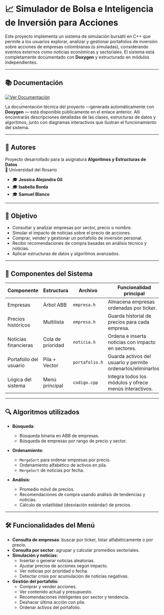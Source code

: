 # 📈 Simulador de Bolsa e Inteligencia de Inversión para Acciones

Este proyecto implementa un sistema de simulación bursátil en C++ que permite a los usuarios explorar, analizar y gestionar portafolios de inversión sobre acciones de empresas colombianas (o simuladas), considerando eventos externos como noticias económicas y sectoriales. El sistema está completamente documentado con **Doxygen** y estructurado en módulos independientes.

---

## 📚 Documentación

[![Ver Documentación](https://img.shields.io/badge/Doxygen-Documentación-blue)](https://jess0864.github.io/Proyecto-algoritmos/index.html)

La documentación técnica del proyecto —generada automáticamente con **Doxygen** — está disponible públicamente en el enlace anterior. Allí encontrarás descripciones detalladas de las clases, estructuras de datos y algoritmos, junto con diagramas interactivos que ilustran el funcionamiento del sistema.

---

## 👥 Autores

Proyecto desarrollado para la asignatura **Algoritmos y Estructuras de Datos**  
📍 Universidad del Rosario

- 🎓 **Jessica Alejandra Gil**  
- 🎓 **Isabella Borda**  
- 🎓 **Samuel Blanco**

---

## 🎯 Objetivo

- Consultar y analizar empresas por sector, precio o nombre.
- Simular el impacto de noticias sobre el precio de acciones.
- Comprar, vender y gestionar un portafolio de inversión personal.
- Recibir recomendaciones de compra basadas en análisis técnico y noticias.
- Aplicar estructuras de datos y algoritmos avanzados.

---

## 🧱 Componentes del Sistema

| Componente               | Estructura           | Archivo            | Funcionalidad principal                                        |
|--------------------------|----------------------|---------------------|----------------------------------------------------------------|
| Empresas                 | Árbol ABB            | `empresa.h`         | Almacena empresas ordenadas por ticker.                       |
| Precios históricos       | Multilista           | `empresa.h`         | Guarda historial de precios para cada empresa.                |
| Noticias financieras     | Cola de prioridad    | `noticia.h`         | Ordena e inserta noticias con impacto en sectores.            |
| Portafolio del usuario   | Pila + Vector        | `portafolio.h`      | Guarda activos del usuario y permite ordenarlos/eliminarlos. |
| Lógica del sistema       | Menú principal       | `codigo.cpp`        | Integra todos los módulos y ofrece menús interactivos.        |

---

## 🔍 Algoritmos utilizados

- **Búsqueda**:
  - Búsqueda binaria en ABB de empresas.
  - Búsqueda de empresas por rango de precio y sector.

- **Ordenamiento**:
  - `MergeSort` para ordenar empresas por precio.
  - Ordenamiento alfabético de activos en pila.
  - `MergeSort` de noticias por fecha.

- **Análisis**:
  - Promedio móvil de precios.
  - Recomendaciones de compra usando análisis de tendencias y noticias.
  - Cálculo de volatilidad (desviación estándar) de precios.

---

## 🛠️ Funcionalidades del Menú

- **Consulta de empresas**: buscar por ticker, listar alfabéticamente o por precio.
- **Consulta por sector**: agrupar y calcular promedios sectoriales.
- **Simulación y noticias**:
  - Insertar o generar noticias aleatorias.
  - Ajustar precios de acciones según impacto.
  - Ver noticias por prioridad o fecha.
  - Detectar crisis por acumulación de noticias negativas.
- **Gestión del portafolio**:
  - Comprar y vender acciones.
  - Ver contenido actual y presupuesto.
  - Recomendaciones inteligentes por sector y tendencia.
  - Deshacer última acción con pila.
  - Ordenar activos del portafolio.